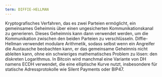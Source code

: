 ```yaml
---
term: DIFFIE-HELLMAN
---
```


Kryptografisches Verfahren, das es zwei Parteien ermöglicht, ein gemeinsames Geheimnis über einen ungesicherten Kommunikationskanal zu generieren. Dieses Geheimnis kann dann verwendet werden, um die Kommunikation zwischen den beiden Parteien zu verschlüsseln. Diffie-Hellman verwendet modulare Arithmetik, sodass selbst wenn ein Angreifer die Austausche beobachten kann, er das gemeinsame Geheimnis nicht ableiten kann, ohne ein schwieriges mathematisches Problem zu lösen: den diskreten Logarithmus. In Bitcoin wird manchmal eine Variante von DH namens ECDH verwendet, die eine elliptische Kurve nutzt, insbesondere für statische Adressprotokolle wie Silent Payments oder BIP47.